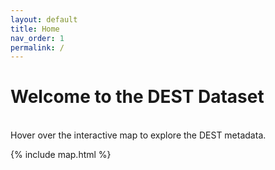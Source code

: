 ```yaml
---
layout: default
title: Home
nav_order: 1
permalink: /
---
```

<head>
<link rel="shortcut icon" type="image/x-icon" href="favicon.ico">
</head>

# Welcome to the DEST Dataset

<br>
Hover over the interactive map to explore the DEST metadata.
<div id="key"></div>

<script>
/* map key */
var key = document.getElementById("key");
key
  .createElement("div")
  .setAttribute("style",
    "width: 200px; float: right;
     border: solid; border-width: 2px; border-radius: 5px;
     padding: 5px;"
  );
key.html(
  "• DGN" + "<br>" +
  "• DrosEU" + "<br>" +
  "• DrosRTEC"
);
</script>

{% include map.html %}

<!-- <img src="/assets/images/map-timeline.png" style="width:100%"> -->
